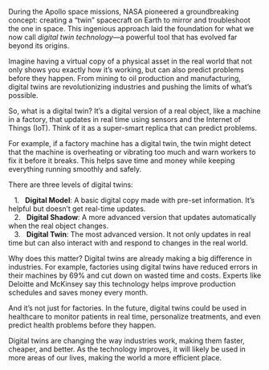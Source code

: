 ﻿During the Apollo space missions, NASA pioneered a groundbreaking concept: creating a “twin” spacecraft on Earth to mirror and troubleshoot the one in space. This ingenious approach laid the foundation for what we now call *digital twin technology*—a powerful tool that has evolved far beyond its origins.  
  
  
Imagine having a virtual copy of a physical asset in the real world that not only shows you exactly how it’s working, but can also predict problems before they happen. From mining to oil production and manufacturing, digital twins are revolutionizing industries and pushing the limits of what’s possible.  
  
  
So, what is a digital twin? It’s a digital version of a real object, like a machine in a factory, that updates in real time using sensors and the Internet of Things (IoT). Think of it as a super-smart replica that can predict problems.  
  
  
For example, if a factory machine has a digital twin, the twin might detect that the machine is overheating or vibrating too much and warn workers to fix it before it breaks. This helps save time and money while keeping everything running smoothly and safely.  
  
  
There are three levels of digital twins:  
  
  
&nbsp;&nbsp;&nbsp;1.&nbsp;&nbsp;&nbsp;**Digital Model**: A basic digital copy made with pre-set information. It’s helpful but doesn’t get real-time updates.  
&nbsp;&nbsp;&nbsp;2.&nbsp;&nbsp;&nbsp;**Digital Shadow**: A more advanced version that updates automatically when the real object changes.  
&nbsp;&nbsp;&nbsp;3.&nbsp;&nbsp;&nbsp;**Digital Twin**: The most advanced version. It not only updates in real time but can also interact with and respond to changes in the real world.  
  
  
Why does this matter? Digital twins are already making a big difference in industries. For example, factories using digital twins have reduced errors in their machines by 69% and cut down on wasted time and costs. Experts like Deloitte and McKinsey say this technology helps improve production schedules and saves money every month.  
  
  
And it’s not just for factories. In the future, digital twins could be used in healthcare to monitor patients in real time, personalize treatments, and even predict health problems before they happen.  
  
  
Digital twins are changing the way industries work, making them faster, cheaper, and better. As the technology improves, it will likely be used in more areas of our lives, making the world a more efficient place.  
  
  
&nbsp;





